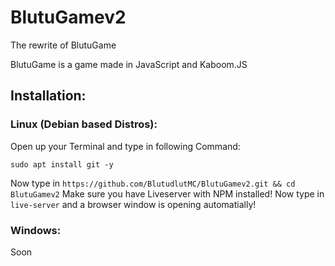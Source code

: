 # BlutuGamev2

The rewrite of BlutuGame

BlutuGame is a game made in JavaScript and Kaboom.JS

## Installation:

### Linux (Debian based Distros):
Open up your Terminal and type in following Command:

`sudo apt install git -y`

Now type in `https://github.com/BlutudlutMC/BlutuGamev2.git && cd BlutuGamev2`
Make sure you have Liveserver with NPM installed!
Now type in `live-server` and a browser window is opening automatially!

### Windows:
Soon
